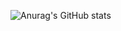 ![Anurag's GitHub stats](https://github-readme-stats.vercel.app/api?username=wulu-epic&count_private=TRUE&theme=dracula)
